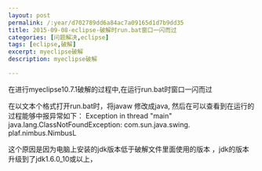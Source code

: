```yaml
---
layout: post
permalink: /:year/d702789dd6a84ac7a09165d1d7b9dd35
title: 2015-09-08-eclipse-破解时run.bat窗口一闪而过
categories: [问题解决,eclipse]
tags: [eclipse,破解]
excerpt: myeclipse破解
description: myeclipse破解

---
```



在进行myeclipse10.7.1破解的过程中,在运行run.bat时窗口一闪而过

在以文本个格式打开run.bat时，将javaw 修改成java, 然后在可以查看到在运行的过程能够中报异常如下：
Exception in thread "main" java.lang.ClassNotFoundException: com.sun.java.swing. plaf.nimbus.NimbusL


这个原因是因为电脑上安装的jdk版本低于破解文件里面使用的版本
，jdk的版本升级到了jdk1.6.0_10或以上，

